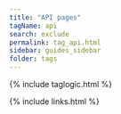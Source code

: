 ```yaml
---
title: "API pages"
tagName: api
search: exclude
permalink: tag_api.html
sidebar: guides_sidebar
folder: tags
---
```


[comment]: # (this page is only an example to use as a template)

{% include taglogic.html %}

{% include links.html %}
